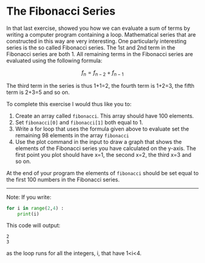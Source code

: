 # The Fibonacci Series

In that last exercise, showed you how we can evaluate a sum of terms by writing a computer program containing a loop.  Mathematical series that are constructed in this way are very interesting.  One particularly interesting series is the so called 
Fibonacci series.  The 1st and 2nd term in the Fibonacci series are both 1.  All remaining terms in the Fibonacci series are evaluated using the following formula:

$$
f_n=f_{n-2}+f_{n-1}
$$

The third term in the series is thus 1+1=2, the fourth term is 1+2=3, the fifth term is 2+3=5 and so on.

To complete this exercise I would thus like you to:

1. Create an array called `fibonacci`.  This array should have 100 elements.
2. Set `fibonacci[0]` and `fibonacci[1]` both equal to 1.
3. Write a for loop that uses the formula given above to evaluate set the remaining 98 elements in the array `fibonacci` 
4. Use the plot command in the input to draw a graph that shows the elements of the Fibonacci series you have calculated on the y-axis.  The first point you plot should have x=1, the second x=2, the third x=3 and so on.

At the end of your program the elements of `fibonacci` should be set equal to the first 100 numbers in the Fibonacci series.

***

Note: If you write:

```python
for i in range(2,4) : 
    print(i) 
```

This code will output:

````
2
3
````

as the loop runs for all the integers, i, that have 1<i<4. 
